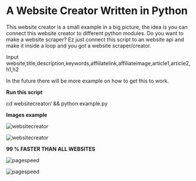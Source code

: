 # A Website Creator Written in Python

This website creator is a small example in a big picture, the idea is you can connect this website creator to
different python modules. Do you want to make a website scraper? Ez just connect this script to an website api
and make it inside a loop and you got a website scraper/creator.

<p>
Input website,title,description,keywords,affiliatelink,affiliateimage,article1,article2,h1,h2<p>

<p>
In the future there will be more example on how to get this to work.
<p>
<b>Run this script</b><p>
cd websitecreator/ &&
python example.py<p>
<b>Images example</b><p>

![websitecreator](https://raw.githubusercontent.com/reliefs/websitecreator/master/example1.jpg)

![websitecreator](https://i.imgur.com/FleBUa6.png)<p>
<b>99 % FASTER THAN ALL WEBSITES</b><p>
![pagespeed](https://i.imgur.com/jo99qAR.png)

![pagespeed](https://i.imgur.com/vUWhvh8.png)
